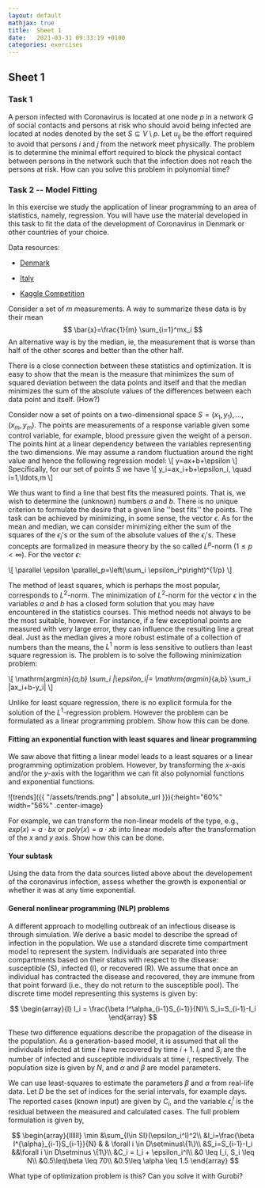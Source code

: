 ```yaml
---
layout: default
mathjax: true
title:  Sheet 1
date:   2021-03-31 09:33:19 +0100
categories: exercises 
---
```




## Sheet 1


### Task 1


A person infected with Coronavirus is located at one node $p$ in a
network $G$ of social contacts and persons at risk who should avoid
being infected are located at nodes denoted by the set $S\subseteq
V\setminus{p}$. Let $u_{ij}$ be the effort required to avoid that
persons $i$ and $j$ from the network meet physically. The problem is
to determine the minimal effort required to block the physical contact
between persons in the network such that the infection does not reach
the persons at risk. How can you solve this problem in polynomial
time?


### Task 2 -- Model Fitting

In this exercise we study the application of linear programming to an
area of statistics, namely, regression. You will have use the material
developed in this task to fit the data of the development of
Coronavirus in Denmark or other countries of your choice.

Data resources:

- [Denmark](https://www.sst.dk/da/corona/tal-og-overvaagning)

- [Italy](https://github.com/pcm-dpc/COVID-19)

- [Kaggle Competition](https://www.kaggle.com/covid19) 


Consider a set of $m$ measurements. A way to summarize these data is by their mean
$$
\bar{x}=\frac{1}{m} \sum_{i=1}^mx_i
$$
An alternative way is by the median, ie, the measurement that is worse
than half of the other scores and better than the other half.

There is a close connection between these statistics and
optimization. It is easy to show that the mean is the measure that
minimizes the sum of squared deviation between the data points and
itself and that the median minimizes the sum of the absolute values of
the differences between each data point and itself. (How?)


Consider now a set of points on a two-dimensional space
$S=(x_1,y_1),\ldots,(x_m,y_m)$. The points are measurements of a response
variable given some control variable, for example, blood pressure given
the weight of a person. The points hint at a linear dependency between
the variables representing the two dimensions. We may assume a random
fluctuation around the right value and hence the following regression
model:
\\[
y=ax+b+\epsilon
\\]
Specifically, for our set of points $S$ we have
\\[
y_i=ax_i+b+\epsilon_i, \quad i=1,\ldots,m
\\]

We thus want to find a line that best fits the measured points. That is,
we wish to determine the (unknown) numbers $a$ and $b$. There is no
unique criterion to formulate the desire that a given line ''best fits''
the points. The task can be achieved by minimizing, in some sense, the
vector $\epsilon$. As for the mean and median, we can consider
minimizing either the sum of the squares of the $\epsilon_i$'s or the
sum of the absolute values of the $\epsilon_i$'s. These concepts are
formalized in measure theory by the so called $L^p$-norm ($1\leq p <
\infty$). For the vector $\epsilon$:

\\[
\parallel \epsilon \parallel_p=\left(\sum_i
  \epsilon_i^p\right)^{1/p}
\\]

The method of least squares, which is perhaps the most popular,
corresponds to $L^2$-norm. The minimization of $L^2$-norm for the vector
$\epsilon$ in the variables $a$ and $b$ has a closed form solution that
you may have encountered in the statistics courses.  This method needs
not always to be the most suitable, however. For instance, if a few
exceptional points are measured with very large error, they can
influence the resulting line a great deal. Just as the median gives a
more robust estimate of a collection of numbers than the means, the
$L^1$ norm is less sensitive to outliers than least square regression
is. The problem is to solve the following minimization problem:

\\[
\mathrm{argmin}_{a,b} \sum_i |\epsilon_i|= \mathrm{argmin}_{a,b} \sum_i |ax_i+b-y_i|
\\]

Unlike for least square regression, there is no explicit formula for
the solution of the $L^1$-regression problem. However the problem can be
formulated as a linear programming problem. Show how this can be done.


#### Fitting an exponential function with least squares and linear programming


We saw above that fitting a linear model leads to a least squares or a
linear programming optimization problem. However, by transforming the $x$-axis and/or the $y$-axis with the logarithm we can fit also polynomial functions and exponential functions. 


![trends]({{ "/assets/trends.png" | absolute_url }}){:height="60%" width="56%" .center-image}


<!-- 
{: .center-image }
{:class="img-responsive"}
-->

For example, we can transform the non-linear models of the type, e.g.,
$exp(x) = a \cdot bx$ or $poly(x) = a \cdot x b$ into linear models
after the transformation of the $x$ and $y$ axis.  Show how this can
be done.

<!--
by
taking the log of the running times and the log of the models. For
example, $\log(poly(x)) = \log(a · bx ) = \log(b) · x + \log(a) = a' · x +
b' = lin'(x)$, where we have introduced the transformations $a' =
log(b)$ and $b' = log(a)$. Then, by introducing $y'[i] = log(y[i])$, we can
fit the model $lin'(x) = a' · x + b'$ to $y'$.
-->


#### Your subtask

Using the data from the data sources listed above about the
developement of the coronavirus infection, assess whether the growth
is exponential or whether it was at any time exponential.




#### General nonlinear programming (NLP) problems

A different approach to modelling outbreak of an infectious disease is
through simulation.  We derive a basic model to describe the spread of
infection in the population. We use a standard discrete time
compartment model to represent the system. Individuals are separated
into three compartments based on their status with respect to the
disease: susceptible (S), infected (I), or recovered (R). We assume
that once an individual has contracted the disease and recovered, they
are immune from that point forward (i.e., they do not return to the
susceptible pool). The discrete time model representing this systems
is given by:

$$
\begin{array}{l}
I_i =  \frac{\beta I^\alpha_{i-1}S_{i-1}}{N}\\
S_i=S_{i-1}-I_i
\end{array}
$$


These two difference equations describe the propagation of the disease
in the population. As a generation-based model, it is assumed that all
the individuals infected at time $i$ have recovered by time $i +
1$. $I_i$ and $S_i$ are the number of infected and susceptible
individuals at time $i$, respectively. The population size is given by
$N$, and $\alpha$ and $\beta$ are model parameters.


We can use least-squares to estimate the parameters $\beta$ and
$\alpha$ from real-life data. Let $D$ be the set of indices for the
serial intervals, for example days. The reported cases (known input)
are given by $C_i$, and the variable $\epsilon_i^I$ is the residual
between the measured and calculated cases. The full problem
formulation is given by,

$$
\begin{array}{llllll}
\min &\sum_{I\in SI}(\epsilon_i^I)^2\\
&I_i=\frac{\beta I^{\alpha}_{i-1}S_{i-1}}{N} & & \forall i \in D\setminus\{1\}\\
&S_i=S_{i-1}-I_i &&\forall i \in D\setminus \{1\}\\
&C_i = I_i + \epsilon_i^I\\
&0 \leq I_i, S_i \leq N\\
&0.5\leq\beta \leq 70\\
&0.5\leq \alpha \leq 1.5
\end{array}
$$

What type of optimization problem is this? Can you solve it with Gurobi?

<!--
The solution of nonlinear programming problems presents several
challenges that do not exist for linear problems. For example, most
modern, efficient NLP solvers require derivatives of the constraints
and the objective function. Since the functions are nonlinear, this
requires accurate numerical evaluation of these derivatives at a given
trial point. Additionally, in the case of non-convex problems,
multiple local minima may exist (due to the shape of the objective
function or the constraints), and specifying a suitable starting point
may be critical.

Pyomo supports the following general nonlinear programming formulation:

$$
\begin{array}{lllllll}
\min& f(x)\\
s.t.& c(x) = 0\\
&d^L \leq d(x) \leq d^U\\
&x^L \leq x \leq x^U
\end{array}
$$

We assume that the functions $f,c,d$ are continuous and smooth, with
continuous first (and possibly second) derivatives.

#### Your subtask

Implement and solve the model above in Pyomo.
-->
